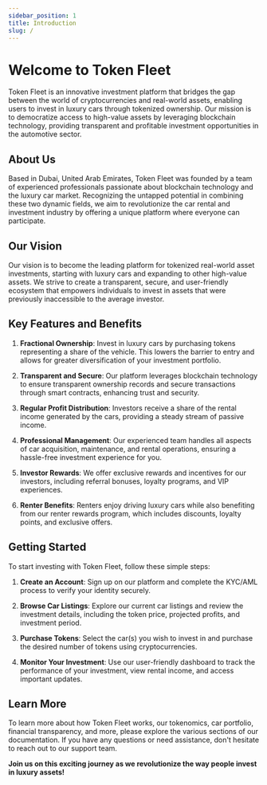 ```yaml
---
sidebar_position: 1
title: Introduction
slug: /
---
```


# Welcome to Token Fleet

Token Fleet is an innovative investment platform that bridges the gap between the world of cryptocurrencies and real-world assets, enabling users to invest in luxury cars through tokenized ownership. Our mission is to democratize access to high-value assets by leveraging blockchain technology, providing transparent and profitable investment opportunities in the automotive sector.

## About Us

Based in Dubai, United Arab Emirates, Token Fleet was founded by a team of experienced professionals passionate about blockchain technology and the luxury car market. Recognizing the untapped potential in combining these two dynamic fields, we aim to revolutionize the car rental and investment industry by offering a unique platform where everyone can participate.

## Our Vision

Our vision is to become the leading platform for tokenized real-world asset investments, starting with luxury cars and expanding to other high-value assets. We strive to create a transparent, secure, and user-friendly ecosystem that empowers individuals to invest in assets that were previously inaccessible to the average investor.

## Key Features and Benefits

1. **Fractional Ownership**: Invest in luxury cars by purchasing tokens representing a share of the vehicle. This lowers the barrier to entry and allows for greater diversification of your investment portfolio.

2. **Transparent and Secure**: Our platform leverages blockchain technology to ensure transparent ownership records and secure transactions through smart contracts, enhancing trust and security.

3. **Regular Profit Distribution**: Investors receive a share of the rental income generated by the cars, providing a steady stream of passive income.

4. **Professional Management**: Our experienced team handles all aspects of car acquisition, maintenance, and rental operations, ensuring a hassle-free investment experience for you.

5. **Investor Rewards**: We offer exclusive rewards and incentives for our investors, including referral bonuses, loyalty programs, and VIP experiences.

6. **Renter Benefits**: Renters enjoy driving luxury cars while also benefiting from our renter rewards program, which includes discounts, loyalty points, and exclusive offers.

## Getting Started

To start investing with Token Fleet, follow these simple steps:

1. **Create an Account**: Sign up on our platform and complete the KYC/AML process to verify your identity securely.

2. **Browse Car Listings**: Explore our current car listings and review the investment details, including the token price, projected profits, and investment period.

3. **Purchase Tokens**: Select the car(s) you wish to invest in and purchase the desired number of tokens using cryptocurrencies.

4. **Monitor Your Investment**: Use our user-friendly dashboard to track the performance of your investment, view rental income, and access important updates.

## Learn More

To learn more about how Token Fleet works, our tokenomics, car portfolio, financial transparency, and more, please explore the various sections of our documentation. If you have any questions or need assistance, don't hesitate to reach out to our support team.

**Join us on this exciting journey as we revolutionize the way people invest in luxury assets!**